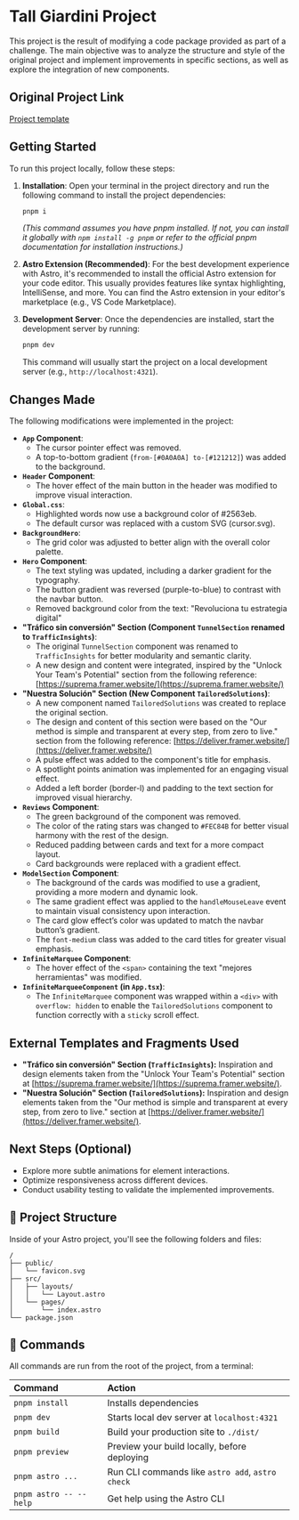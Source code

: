 # Tall Giardini Project

This project is the result of modifying a code package provided as part of a challenge. The main objective was to analyze the structure and style of the original project and implement improvements in specific sections, as well as explore the integration of new components.

## Original Project Link

[Project template](https://we.tl/t-s8CbzuLi4Z)

## Getting Started

To run this project locally, follow these steps:

1.  **Installation**: Open your terminal in the project directory and run the following command to install the project dependencies:
    ```bash
    pnpm i
    ```
    _(This command assumes you have pnpm installed. If not, you can install it globally with `npm install -g pnpm` or refer to the official pnpm documentation for installation instructions.)_

2.  **Astro Extension (Recommended)**: For the best development experience with Astro, it's recommended to install the official Astro extension for your code editor. This usually provides features like syntax highlighting, IntelliSense, and more. You can find the Astro extension in your editor's marketplace (e.g., VS Code Marketplace).

3.  **Development Server**: Once the dependencies are installed, start the development server by running:
    ```bash
    pnpm dev
    ```
    This command will usually start the project on a local development server (e.g., `http://localhost:4321`).

## Changes Made

The following modifications were implemented in the project:
* **`App` Component**:
    * The cursor pointer effect was removed.
    * A top-to-bottom gradient (`from-[#0A0A0A] to-[#121212]`) was added to the background.
* **`Header` Component**:
    * The hover effect of the main button in the header was modified to improve visual interaction.
* **`Global.css`**:
    * Highlighted words now use a background color of #2563eb.
    * The default cursor was replaced with a custom SVG (cursor.svg).
* **`BackgroundHero`**:
    * The grid color was adjusted to better align with the overall color palette.
* **`Hero` Component**:
    * The text styling was updated, including a darker gradient for the typography.
    * The button gradient was reversed (purple-to-blue) to contrast with the navbar button.
    * Removed background color from the text: "Revoluciona tu estrategia digital"
* **"Tráfico sin conversión" Section (Component `TunnelSection` renamed to `TrafficInsights`)**:
    * The original `TunnelSection` component was renamed to `TrafficInsights` for better modularity and semantic clarity.
    * A new design and content were integrated, inspired by the "Unlock Your Team's Potential" section from the following reference: [https://suprema.framer.website/](https://suprema.framer.website/)
* **"Nuestra Solución" Section (New Component `TailoredSolutions`)**:
    * A new component named `TailoredSolutions` was created to replace the original section.
    * The design and content of this section were based on the "Our method is simple and transparent at every step, from zero to live." section from the following reference: [https://deliver.framer.website/](https://deliver.framer.website/)
    * A pulse effect was added to the component's title for emphasis.
    * A spotlight points animation was implemented for an engaging visual effect.
    * Added a left border (border-l) and padding to the text section for improved visual hierarchy.
* **`Reviews` Component**:
    * The green background of the component was removed.
    * The color of the rating stars was changed to `#FEC84B` for better visual harmony with the rest of the design.
    * Reduced padding between cards and text for a more compact layout.
    * Card backgrounds were replaced with a gradient effect.
* **`ModelSection` Component**:
    * The background of the cards was modified to use a gradient, providing a more modern and dynamic look.
    * The same gradient effect was applied to the `handleMouseLeave` event to maintain visual consistency upon interaction.
    * The card glow effect’s color was updated to match the navbar button’s gradient.
    * The `font-medium` class was added to the card titles for greater visual emphasis.
* **`InfiniteMarquee` Component**:
    * The hover effect of the `<span>` containing the text "mejores herramientas" was modified.
* **`InfiniteMarqueeComponent` (in `App.tsx`)**:
    * The `InfiniteMarquee` component was wrapped within a `<div>` with `overflow: hidden` to enable the `TailoredSolutions` component to function correctly with a `sticky` scroll effect.

## External Templates and Fragments Used

* **"Tráfico sin conversión" Section (`TrafficInsights`):** Inspiration and design elements taken from the "Unlock Your Team's Potential" section at [https://suprema.framer.website/](https://suprema.framer.website/).
* **"Nuestra Solución" Section (`TailoredSolutions`):** Inspiration and design elements taken from the "Our method is simple and transparent at every step, from zero to live." section at [https://deliver.framer.website/](https://deliver.framer.website/).

## Next Steps (Optional)

* Explore more subtle animations for element interactions.
* Optimize responsiveness across different devices.
* Conduct usability testing to validate the implemented improvements.

## 🚀 Project Structure

Inside of your Astro project, you'll see the following folders and files:

```text
/
├── public/
│   └── favicon.svg
├── src/
│   ├── layouts/
│   │   └── Layout.astro
│   └── pages/
│       └── index.astro
└── package.json
```
## 🧞 Commands

All commands are run from the root of the project, from a terminal:

| Command                   | Action                                           |
| :------------------------ | :----------------------------------------------- |
| `pnpm install`             | Installs dependencies                            |
| `pnpm dev`             | Starts local dev server at `localhost:4321`      |
| `pnpm build`           | Build your production site to `./dist/`          |
| `pnpm preview`         | Preview your build locally, before deploying     |
| `pnpm astro ...`       | Run CLI commands like `astro add`, `astro check` |
| `pnpm astro -- --help` | Get help using the Astro CLI                     |